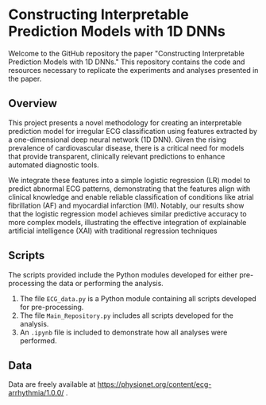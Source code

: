 # Constructing Interpretable Prediction Models with 1D DNNs

Welcome to the GitHub repository the paper "Constructing Interpretable Prediction Models with 1D DNNs." This repository contains the code and resources necessary to replicate the experiments and analyses presented in the paper.

## Overview

This project presents a novel methodology for creating an interpretable prediction model for irregular ECG classification using features extracted by a one-dimensional deep neural network (1D DNN). Given the rising prevalence of cardiovascular disease, there is a critical need for models that provide transparent, clinically relevant predictions to enhance automated diagnostic tools.

We integrate these features into a simple logistic regression (LR) model to predict abnormal ECG patterns, demonstrating that the features align with clinical knowledge and enable reliable classification of conditions like atrial fibrillation (AF) and myocardial infarction (MI). Notably, our results show that the logistic regression model achieves similar predictive accuracy to more complex models, illustrating the effective integration of explainable artificial intelligence (XAI) with traditional regression techniques

## Scripts

The scripts provided include the Python modules developed for either pre-processing the data or performing the analysis.

1. The file `ECG_data.py` is a Python module containing all scripts developed for pre-processing.
2. The file `Main_Repository.py` includes all scripts developed for the analysis.
3. An `.ipynb` file is included to demonstrate how all analyses were performed.

## Data

Data are freely available at https://physionet.org/content/ecg-arrhythmia/1.0.0/ .

